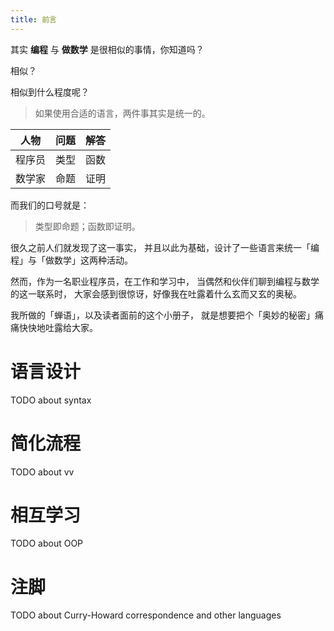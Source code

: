 ```yaml
---
title: 前言
---
```


其实 **编程** 与 **做数学** 是很相似的事情，你知道吗？

相似？

相似到什么程度呢？

> 如果使用合适的语言，两件事其实是统一的。

| 人物   | 问题 | 解答 |
|--------|------|------|
| 程序员 | 类型 | 函数 |
| 数学家 | 命题 | 证明 |

而我们的口号就是：

> 类型即命题；函数即证明。

很久之前人们就发现了这一事实，
并且以此为基础，设计了一些语言来统一「编程」与「做数学」这两种活动。

然而，作为一名职业程序员，在工作和学习中，
当偶然和伙伴们聊到编程与数学的这一联系时，
大家会感到很惊讶，好像我在吐露着什么玄而又玄的奥秘。

我所做的「蝉语」，以及读者面前的这个小册子，
就是想要把个「奥妙的秘密」痛痛快快地吐露给大家。

# 语言设计

TODO about syntax

# 简化流程

TODO about vv

# 相互学习

TODO about OOP

# 注脚

TODO about Curry-Howard correspondence and other languages
